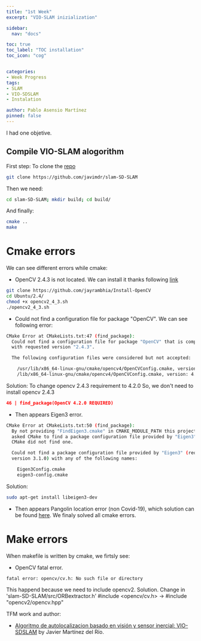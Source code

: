 ```yaml
---
title: "1st Week"
excerpt: "VIO-SLAM inizialization"

sidebar:
  nav: "docs"

toc: true
toc_label: "TOC installation"
toc_icon: "cog"


categories:
- Week Progress
tags:
- SLAM
- VIO-SDSLAM
- Instalation

author: Pablo Asensio Martínez
pinned: false
---
```


I had one objetive.

## Compile VIO-SLAM alogorithm

First step: To clone the [repo](https://github.com/javimdr/slam-SD-SLAM)

```bash
git clone https://github.com/javimdr/slam-SD-SLAM
```

Then we need:

```bash
cd slam-SD-SLAM; mkdir build; cd build/
```

And finally:
```bash
cmake ..
make
```

# Cmake errors
We can see different errors while cmake:
- OpenCV 2.4.3 is not located. We can install it thanks following [link](https://github.com/jayrambhia/Install-OpenCV)

```bash
git clone https://github.com/jayrambhia/Install-OpenCV
cd Ubuntu/2.4/
chmod +x opencv2_4_3.sh
./opencv2_4_3.sh
```
- Could not find a configuration file for package "OpenCV".
We can see following error:

```bash
CMake Error at CMakeLists.txt:47 (find_package):
  Could not find a configuration file for package "OpenCV" that is compatible
  with requested version "2.4.3".

  The following configuration files were considered but not accepted:

    /usr/lib/x86_64-linux-gnu/cmake/opencv4/OpenCVConfig.cmake, version: 4.2.0
    /lib/x86_64-linux-gnu/cmake/opencv4/OpenCVConfig.cmake, version: 4.2.0

```
Solution: To change opencv 2.4.3 requirement to 4.2.0
So, we don't need to install opencv 2.4.3
```cmake
46 | find_package(OpenCV 4.2.0 REQUIRED)
```

- Then appears Eigen3 error.

```bash
CMake Error at CMakeLists.txt:50 (find_package):
  By not providing "FindEigen3.cmake" in CMAKE_MODULE_PATH this project has
  asked CMake to find a package configuration file provided by "Eigen3", but
  CMake did not find one.

  Could not find a package configuration file provided by "Eigen3" (requested
  version 3.1.0) with any of the following names:

    Eigen3Config.cmake
    eigen3-config.cmake

```
Solution:
```bash
sudo apt-get install libeigen3-dev
```

- Then appears Pangolin location error (non Covid-19),  which solution can be found [here](https://github.com/stevenlovegrove/Pangolin). We finaly solved all cmake errors.

# Make errors
When makefile is written by cmake, we firtsly see:
- OpenCV fatal error.
```bash
fatal error: opencv/cv.h: No such file or directory
```
This happend because we need to include opencv2. Solution. Change in 'slam-SD-SLAM/src/ORBextractor.h' #include <opencv/cv.h> -> #include "opencv2/opencv.hpp"


TFM work and author:
- [Algoritmo de autolocalizacion basado en visión y sensor inercial: VIO-SDSLAM](https://gsyc.urjc.es/jmplaza/students/tfm-slam-vio_sdslam-javier_martinez-2020.pdf) by Javier Martínez del Río.

